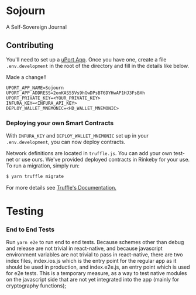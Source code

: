 # Sojourn

A Self-Sovereign Journal

## Contributing

You'll need to set up a [uPort App](https://appmanager.uport.me/). Once you have one,
create a file `.env.development` in the root of the directory and fill in the details like below.

Made a change!!

```
UPORT_APP_NAME=Sojourn
UPORT_APP_ADDRESS=2onKAS55Vs9hGwDPsBT6DYHwAP1HJ3FsBXh
UPORT_PRIVATE_KEY=<YOUR_PRIVATE_KEY>
INFURA_KEY=<INFURA_API_KEY>
DEPLOY_WALLET_MNEMONIC=<HD_WALLET_MNEMONIC>
```

### Deploying your own Smart Contracts

With `INFURA_KEY` and `DEPLOY_WALLET_MNEMONIC` set up in your `.env.development`, you can now deploy contracts.

Network definitions are located in `truffle.js`. You can add your own test-net or use ours. We've provided deployed contracts in Rinkeby for your use. To run a migration, simply run:

```bash
$ yarn truffle migrate
```

For more details see [Truffle's Documentation.](https://truffleframework.com/docs/truffle/getting-started/running-migrations)

# Testing

### End to End Tests

Run `yarn e2e` to run end to end tests. Because schemes other than debug and release are not trivial in react-native,
and because javascript environment variables are not trivial to pass in react-native,
there are two index files, index.ios.js which is the entry point for the regular app as it should be used in production,
and index.e2e.js, an entry point which is used for e2e tests. This is a temporary measure, as a way to test native modules
on the javascript side that are not yet integrated into the app (mainly for cryptography functions);
